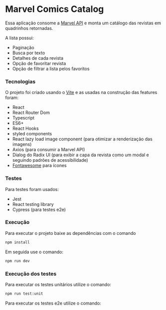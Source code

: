 # **Marvel Comics Catalog**

Essa aplicação consome a [Marvel API](https://developer.marvel.com/documentation/getting_started) e monta um catálogo das revistas em quadrinhos retornadas. 

A lista possui: 

- Paginação
- Busca por texto
- Detalhes de cada revista
- Opção de favoritar revista
- Opção de filtrar a lista pelos favoritos

### Tecnologias

O projeto foi criado usando o [Vite](https://vitejs.dev/) e as usadas na construção das features foram:

- React
- React Router Dom
- Typescript
- ES6+
- React Hooks
- styled components
- React lazy load image component (para otimizar a renderização das imagens)
- Axios (para consumir a Marvel API)
- Dialog do Radix UI (para exibir a capa da revista como um modal e seguindo padrões de acessibilidade)
- [Fontawesome](https://fontawesome.com/) para ícones

### Testes

Para testes foram usados:

- Jest
- React testing library
- Cypress (para testes e2e)

### Execução

Para executar o projeto baixe as dependências com o comando 

```bash
npm install
```

Em seguida use o comando:

```bash
npm run dev
```

### Execução dos testes

Para executar os testes unitários utilize o comando:

```bash
npm run test:unit
```

Para executar os testes e2e utilize o comando: